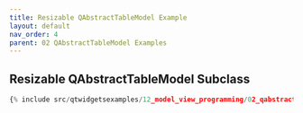 ```yaml
---
title: Resizable QAbstractTableModel Example
layout: default
nav_order: 4
parent: 02 QAbstractTableModel Examples
---
```


## Resizable QAbstractTableModel Subclass

```python
{% include src/qtwidgetsexamples/12_model_view_programming/02_qabstracttablemodel/04_table_model_resizable.py %}
```

